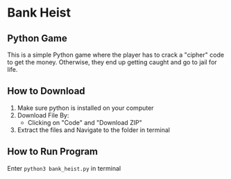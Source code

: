 # Bank Heist

## Python Game
This is a simple Python game where the player has to crack a "cipher" code to get the money.
Otherwise, they end up getting caught and go to jail for life.

## How to Download
1. Make sure python is installed on your computer
2. Download File By:
    * Clicking on "Code" and "Download ZIP"
3. Extract the files and Navigate to the folder in terminal

## How to Run Program
Enter ``python3 bank_heist.py`` in terminal